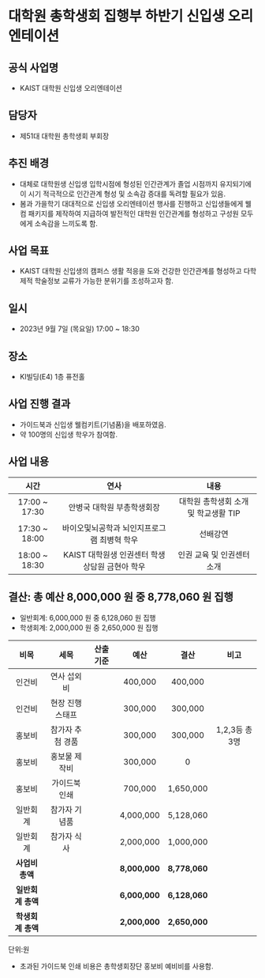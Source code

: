 대학원 총학생회 집행부 하반기 신입생 오리엔테이션
===

## 공식 사업명
- KAIST 대학원 신입생 오리엔테이션

## 담당자
- 제51대 대학원 총학생회 부회장

## 추진 배경
- 대체로 대학원생 신입생 입학시점에 형성된 인간관계가 졸업 시점까지 유지되기에 이 시기 적극적으로 인간관계 형성 및 소속감 증대를 독려할 필요가 있음.
- 봄과 가을학기 대대적으로 신입생 오리엔테이션 행사를 진행하고 신입생들에게 웰컴 패키지를 제작하여 지급하여 발전적인 대학원 인간관계를 형성하고 구성원 모두에게 소속감을 느끼도록 함.


## 사업 목표
- KAIST 대학원 신입생의 캠퍼스 생활 적응을 도와 건강한 인간관계를 형성하고 다학제적 학술정보 교류가 가능한 분위기를 조성하고자 함.

## 일시
- 2023년 9월 7일 (목요일) 17:00 ~ 18:30

## 장소
- KI빌딩(E4) 1층 퓨전홀

## 사업 진행 결과
- 가이드북과 신입생 웰컴키트(기념품)을 배포하였음.
- 약 100명의 신입생 학우가 참여함.  

## 사업 내용
|  **시간** |   **연사**   |   **내용**   |
| :--------: | :----------------------------------------: |:-----------------------------------: |
|  17:00 ~ 17:30  |   안병국 대학원 부총학생회장  |  대학원 총학생회 소개 및 학교생활 TIP       |
|  17:30 ~ 18:00  |   바이오및뇌공학과 뇌인지프로그램 최병혁 학우   |   선배강연      |
| 18:00 ~ 18:30 |  KAIST 대학원생 인권센터 학생상담원 금현아 학우  |    인권 교육 및 인권센터 소개       |

## 결산: 총 예산 8,000,000 원 중 8,778,060 원 집행

- 일반회계: 6,000,000 원 중 6,128,060 원 집행
- 학생회계: 2,000,000 원 중 2,650,000 원 집행

|  **비목** |   **세목**   | **산출 기준** | **예산** | **결산** |**비고**|
|:----------:|:------------:|:--------:|:--------:|:--------:|:--------:|
| 인건비 | 연사 섭외비     | | 400,000| 400,000 ||
| 인건비   | 현장 진행 스태프   | | 300,000 | 300,000 ||
| 홍보비   | 참가자 추첨 경품  | | 300,000 | 300,000 |1,2,3등 총 3명|
| 홍보비   | 홍보물 제작비  | |300,000 | 0 ||
| 홍보비   | 가이드북 인쇄| |700,000 | 1,650,000 ||
|  일반회계  | 참가자 기념품 |  |     4,000,000     |5,128,060 ||
|  일반회계  |   참가자 식사  |  |   2,000,000    | 1,000,000  ||
|   **사업비 총액**  |       |       | **8,000,000**| **8,778,060** ||
|   **일반회계 총액**  |       |       | **6,000,000** | **6,128,060**  ||
|   **학생회계 총액**  |       |       |**2,000,000**| **2,650,000** ||

단위:원

* 초과된 가이드북 인쇄 비용은 총학생회장단 홍보비 예비비를 사용함.
